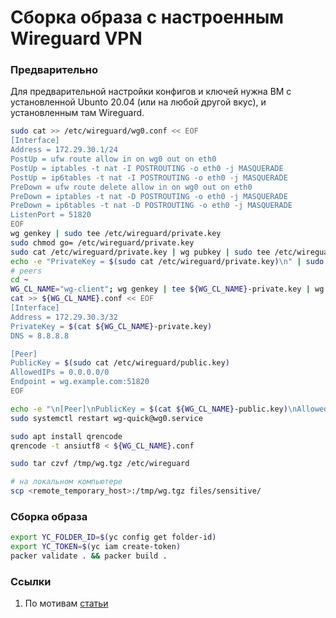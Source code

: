 # Сборка образа с настроенным Wireguard VPN

### Предварительно
Для предварительной настройки конфигов и ключей нужна ВМ с установленной Ubunto 20.04 (или на любой другой вкус), и установленным там Wireguard.
```bash
sudo cat >> /etc/wireguard/wg0.conf << EOF
[Interface]
Address = 172.29.30.1/24
PostUp = ufw route allow in on wg0 out on eth0
PostUp = iptables -t nat -I POSTROUTING -o eth0 -j MASQUERADE
PostUp = ip6tables -t nat -I POSTROUTING -o eth0 -j MASQUERADE
PreDown = ufw route delete allow in on wg0 out on eth0
PreDown = iptables -t nat -D POSTROUTING -o eth0 -j MASQUERADE
PreDown = ip6tables -t nat -D POSTROUTING -o eth0 -j MASQUERADE
ListenPort = 51820
EOF
wg genkey | sudo tee /etc/wireguard/private.key
sudo chmod go= /etc/wireguard/private.key
sudo cat /etc/wireguard/private.key | wg pubkey | sudo tee /etc/wireguard/public.key
echo -e "PrivateKey = $(sudo cat /etc/wireguard/private.key)\n" | sudo tee -a /etc/wireguard/wg0.conf
# peers
cd ~
WG_CL_NAME="wg-client"; wg genkey | tee ${WG_CL_NAME}-private.key | wg pubkey > ${WG_CL_NAME}-public.key
cat >> ${WG_CL_NAME}.conf << EOF
[Interface]
Address = 172.29.30.3/32
PrivateKey = $(cat ${WG_CL_NAME}-private.key)
DNS = 8.8.8.8

[Peer]
PublicKey = $(sudo cat /etc/wireguard/public.key)
AllowedIPs = 0.0.0.0/0
Endpoint = wg.example.com:51820
EOF

echo -e "\n[Peer]\nPublicKey = $(cat ${WG_CL_NAME}-public.key)\nAllowedIPs = 172.29.30.3/32" | sudo tee -a /etc/wireguard/wg0.conf
sudo systemctl restart wg-quick@wg0.service

sudo apt install qrencode
qrencode -t ansiutf8 < ${WG_CL_NAME}.conf

sudo tar czvf /tmp/wg.tgz /etc/wireguard

# на локальном компьютере
scp <remote_temporary_host>:/tmp/wg.tgz files/sensitive/
```

### Сборка образа
```bash
export YC_FOLDER_ID=$(yc config get folder-id)
export YC_TOKEN=$(yc iam create-token)
packer validate . && packer build .
```

### Ссылки
1. По мотивам [статьи](https://habr.com/ru/post/486452/)